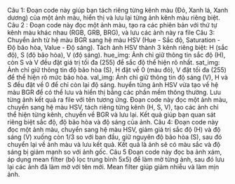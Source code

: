 Câu 1:
Đoạn code này giúp bạn tách riêng từng kênh màu (Đỏ, Xanh lá, Xanh dương) của một ảnh màu, hiển thị và lưu lại từng ảnh kênh màu riêng biệt.
Câu 2 : 
Đoạn code này đọc một ảnh màu, tạo ra các phiên bản với thứ tự kênh màu khác nhau (RGB, GRB, BRG), và lưu các ảnh này ra file
Câu 3:
Chuyển ảnh từ hệ màu BGR sang hệ màu HSV (Hue - Sắc độ, Saturation - Độ bão hòa, Value - Độ sáng).
Tách ảnh HSV thành 3 kênh riêng biệt: H (sắc độ), S (độ bão hòa), V (độ sáng).
hue_img: Ảnh chỉ giữ thông tin sắc độ (H), còn S và V đều đặt giá trị tối đa (255) để sắc độ thể hiện rõ nhất.
sat_img: Ảnh chỉ giữ thông tin độ bão hòa (S), H đặt về 0 (màu đỏ), V đặt tối đa (255) để thể hiện rõ mức bão hòa.
val_img: Ảnh chỉ giữ thông tin độ sáng (V), H và S đều đặt về 0 để chỉ còn lại độ sáng.
huyển từng ảnh HSV vừa tạo về hệ màu BGR để có thể lưu và hiển thị bằng các phần mềm thông thường.
Lưu từng ảnh kết quả ra file với tên tương ứng.
Đoạn code này đọc một ảnh màu, chuyển sang hệ màu HSV, tách riêng từng kênh (H, S, V), tạo các ảnh chỉ thể hiện từng kênh, chuyển về BGR và lưu lại.
Kết quả giúp bạn quan sát riêng biệt sắc độ, độ bão hòa và độ sáng của ảnh.
Câu 4:
Đoạn code này đọc một ảnh màu, chuyển sang hệ màu HSV, giảm giá trị sắc độ (H) và độ sáng (V) xuống còn 1/3 so với ban đầu, giữ nguyên độ bão hòa (S), sau đó chuyển lại về ảnh màu và lưu kết quả.
Kết quả là ảnh sẽ có màu sắc và độ sáng bị giảm mạnh so với ảnh gốc.
Câu 5
Đoạn code này đọc ba ảnh xám, áp dụng mean filter (bộ lọc trung bình 5x5) để làm mờ từng ảnh, sau đó lưu lại các ảnh đã làm mờ với tên mới.
Mean filter giúp giảm nhiễu và làm mịn ảnh.
